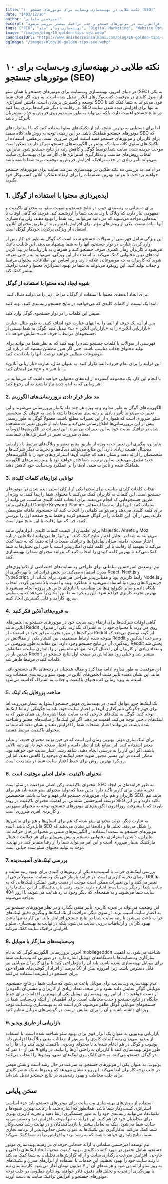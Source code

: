 ```yaml
---
title: "۱۰ نکته طلایی در بهینه‌سازی وب‌سایت برای موتورهای جستجو (SEO)"
date: "1403/12/10"
author: "امیرحسین سلمانی"
excerpt: "در این مقاله، ده نکته طلایی برای بهینه‌سازی وب‌سایت به منظور افزایش رتبه در موتورهای جستجو و جذب ترافیک بیشتر بررسی می‌شود."
tags: ["SEO", "بهینه‌سازی وب", "سئو", "Digital Marketing", "Website Optimization"]
image: "/images/blog/10-golden-tips-seo.webp"
canonicalUrl: "https://www.amirhosseinsalmani.com/blog/10-golden-tips-seo"
ogImage: "/images/blog/10-golden-tips-seo.webp"
---
```


# ۱۰ نکته طلایی در بهینه‌سازی وب‌سایت برای موتورهای جستجو (SEO)

در دنیای امروز، بهینه‌سازی وب‌سایت برای موتورهای جستجو یا همان سئو (SEO) به یکی از اصول کلیدی در موفقیت کسب‌وکارهای آنلاین تبدیل شده است. به ‌ویژه اگر هدف شما توسعه و گسترش برندتان است، داشتن استراتژی SEO قوی می‌تواند به شما کمک کند تا در رقابت با دیگر شرکت‌ها برتری پیدا کنید. SEO نه ‌تنها برای افزایش دیده‌ شدن سایت در نتایج جستجو اهمیت دارد، بلکه می‌تواند به ‌طور مستقیم روی فروش و جذب مشتریان تأثیرگذار باشد.

اما برای دستیابی به بهترین نتایج، باید از تکنیک‌های سئو استفاده کنید که با استانداردهای موتورهای جستجو هماهنگ باشد. در این زمینه، توجه به روش‌های کلاه سفید SEO که برای کاربران و موتورهای جستجو مفید است، امری ضروری است. برعکس، استفاده از تاکتیک‌های سئوی کلاه سیاه که بیشتر بر الگوریتم‌های جستجو تمرکز دارند، ممکن است موجب جریمه شدن سایت شما توسط گوگل و کاهش رتبه در نتایج جستجو شود. بنابراین، انتخاب روش‌های مناسب و به‌کارگیری استراتژی‌های کارآمد برای بهینه‌سازی سایت می‌تواند تأثیر زیادی در جذب ترافیک، افزایش فروش و موفقیت برند شما داشته باشد.

در ادامه، به بررسی ده نکته طلایی در بهینه‌سازی سرعت سایت برای موتورهای جستجو خواهیم پرداخت تا بتوانید بهترین تصمیمات را برای ارتقاء عملکرد آنلاین کسب‌وکار خود بگیرید.

## 1. ایده‌پردازی محتوا با استفاده از گوگل

برای دستیابی به رتبه‌بندی خوب در نتایج جستجو و تقویت سئو، به محتوای باکیفیت و مفهومی نیاز دارید که وبلاگ یا وب‌سایت شما را ارزشمند کند. هرچند که گاهی اوقات با ایده‌هایی مواجه می‌شوید که می‌دانید می‌توانند رتبه شما را بهبود دهند، ولی پیاده‌سازی آنها ساده نیست. یکی از روش‌های مؤثر برای افزایش اعتبار برند از طریق محتوای آنلاین، استفاده از ویژگی پرکردن خودکار گوگل است.

این ویژگی شامل فهرستی از سوالات جستجو شده است که گوگل به طور خودکار پس از وارد کردن عبارت در نوار جستجو، آنها را به شما پیشنهاد می‌دهد. این قابلیت باعث می‌شود تا کاربران زمان کمتری صرف جستجو کنند و همزمان به بازاریاب‌ها در پیدا کردن ایده‌های نوین محتوایی کمک می‌کند. با استفاده از این ویژگی، می‌توانید به راحتی متوجه شوید که کاربران به چه موضوعاتی علاقه دارند و بر اساس این اطلاعات، محتوای مرتبط و جذاب تولید کنید. این رویکرد می‌تواند به شما در بهبود استراتژی محتوا و جذب ترافیک بیشتر کمک کند.

### شیوه ایجاد ایده محتوا با استفاده از گوگل

 برای ایجاد ایده‌های محتوا با استفاده از گوگل، مراحل زیر را می‌توانید دنبال کنید:

ابتدا یک لیست از کلمات کلیدی که می‌خواهید در نتایج جستجو رتبه‌بندی کنید، تهیه کنید.

سپس این کلمات را در نوار جستجوی گوگل وارد کنید.

پس از آن، یک حرف از الفبا را به انتهای عبارت خود اضافه کنید. به طور مثال، عبارت «بازاریابی آنلاین» را به «بازاریابی آنلاین + ب» تبدیل کنید. گوگل به شما لیستی از جستجوهای مرتبط با حرف «ب» نمایش خواهد داد.

فهرستی از سوالات یا کلمات جستجو شده را تهیه کنید که به نظر شما می‌توانند برای تولید محتوای جذاب مناسب باشند. حتی اگر هنوز مطمئن نیستید که درباره این موضوعات مطلبی خواهید نوشت، آنها را یادداشت کنید.

این فرایند را برای تمام حروف الفبا تکرار کنید. به عنوان مثال، عبارت «بازاریابی آنلاین» را با «س» و «ج» نیز امتحان کنید.

با انجام این کار، یک مجموعه گسترده از ایده‌های محتوایی خواهید داشت که می‌توانید در هر زمانی که به ایده جدید نیاز داشتید به آن رجوع کنید.

### 2. مد نظر قرار دادن بروزرسانی‌های الگوریتم

الگوریتم‌های گوگل به ‌طور مداوم و به ‌ویژه هر چند ماه یک‌بار بروزرسانی می‌شوند و این تغییرات می‌تواند تأثیر زیادی بر رتبه‌بندی سایت‌ها داشته باشد. به ‌عنوان یک متخصص سئو، ضروری است که همواره از این تغییرات مطلع باشید. معمولاً گوگل به‌ طور رسمی پیش از این بروزرسانی‌ها اطلاع‌رسانی نمی‌کند و شما باید از طریق تغییرات مشاهده ‌شده در ترافیک سایت خود به این تغییرات پی ببرید. این تغییرات در الگوریتم‌ها لزوماً به معنای ضرورت تغییر در استراتژی‌های شماست.

بنابراین، پیگیری این تغییرات به ‌ویژه از طریق منابع معتبر و وبلاگ‌های مرتبط با بازاریابی دیجیتال اهمیت زیادی دارد. این منابع می‌توانند دیدگاه‌ها و تجربیات دیگر شرکت‌ها و متخصصان را ارائه دهند و نشان دهند که چگونه آن‌ها استراتژی‌های خود را با الگوریتم‌های جدید تطبیق می‌دهند. به این ترتیب، شما قادر خواهید بود با بروزرسانی‌های الگوریتم هماهنگ شده و تأثیرات منفی آن‌ها را بر عملکرد وب‌سایت خود کاهش دهید.

### 3. توانایی ابزارهای کلمات کلیدی 

انتخاب کلمات کلیدی مناسب برای محتوا یکی از ارکان اصلی دیده شدن در موتورهای جستجو است. این کلمات به کاربران کمک می‌کنند تا محتوای شما را پیدا کنند، به ویژه از طریق جستجوهایی که انجام می‌دهند. برای انتخاب کلمه کلیدی مناسب، می‌توانید از ابزارهایی مانند Google Keyword Planner استفاده کنید. این ابزار به شما ایده‌هایی برای کلمه کلیدی می‌دهد و می‌توانید کلماتی را انتخاب کنید که جستجوی ماهانه متوسطی دارند. پس از آن، این کلمات را در گوگل جستجو کرده و فقط نتایج صفحه اول را بررسی کنید، چرا که تنها رقابت با این نتایج مهم است.

برای اطمینان از کیفیت کلمات کلیدی، ابزارهایی مانند Majestic، Ahrefs و Moz می‌توانند به شما در تحلیل اعتبار نتایج کمک کنند. این ابزارها می‌توانند اطلاعاتی درباره اعتبار صفحه، دامنه، میزان نقل‌قول‌ها و ترافیک صفحات ارائه دهند، که به شما کمک می‌کند تا بفهمید آیا رقابت با این کلمه کلیدی امکان‌پذیر است یا خیر. این تحلیل‌ها به شما کمک می‌کند تا بهترین کلمه کلیدی را انتخاب کنید که بتوانند محتوای شما را بهینه‌سازی کنند.

تیم توسعه‌ی امیرحسین سلمانی برای طراحی وب‌سایت‌های اختصاصی از تکنولوژی‌های مدرن استفاده می‌کند. در بخش فرانت‌اند، با بهره‌گیری از React، Next.js و TypeScript، رابط کاربری پویا و مقیاس‌پذیر طراحی می‌شود. برای بک‌اند، از Node.js و فریم‌ورک‌های روز دنیا استفاده می‌شود تا عملکرد بهینه و امنیت بالا تضمین گردد. انتخاب پایگاه داده و سایر تکنولوژی‌ها نیز متناسب با نیازهای خاص هر پروژه انجام می‌شود تا بهترین تجربه کاربری فراهم شود. این رویکرد به ما این امکان را می‌دهد که وب‌سایتی سریع، کارآمد و قابل گسترش ایجاد کنیم.

### 4.  به فروم‌های آنلاین فکر کنید 

گاهی اوقات شرکت‌ها برای ارتقاء رتبه سایت خود در موتورهای جستجو به انجمن‌های آنلاین مانند Reddit روی می‌آورند تا محتوای خود را به اشتراک بگذارند. یکی از مدیران شرکت‌ها در مورد تجربه موفق خود در استفاده از Reddit این‌گونه توضیح می‌دهد که متوجه شده ارتباط مستقیمی بین انتشار یکی از مقالاتش در Reddit و سرعت ایندکس و رتبه‌گیری آن در نتایج جستجو وجود دارد. این مقاله به ‌طور ویروسی در Reddit پخش شد و تعداد زیادی از کاربران آن را دنبال کردند. تنها دو ماه پس از راه‌اندازی سایت، مقاله‌اش چندین بار در Reddit منتشر شد و خیلی زود مقاله‌اش در صفحه اول نتایج جستجو در کلمات کلیدی مرتبط ظاهر شد.

این موفقیت به ‌طور مداوم ادامه پیدا کرد و مقاله همچنان در رتبه‌های بالای جستجو باقی ماند. این نشان‌ دهنده تأثیر مثبت انجمن‌های آنلاین در بهبود سئو و رتبه‌بندی صفحات وب است، به‌ ویژه زمانی که محتوای باکیفیت و جذاب به اشتراک گذاشته می‌شود.

### 5. ساخت پروفایل بک لینک

بک لینک‌ها جزو عوامل کلیدی در بهینه‌سازی موتور جستجو (سئو) به شمار می‌روند، اما برای فهم چگونگی تأثیرگذاری آن‌ها بر اعتبار سایت خود، باید به چگونگی ارتباط لینک‌ها توجه کنید. گوگل به لینک‌های خارجی که به سایت شما اشاره دارند، همان ‌طور که به لینک‌های داخلی توجه می‌کند، اهمیت می‌دهد. اگر این لینک‌ها از سایت‌های معتبر و شناخته ‌شده باشند، می‌توانند اعتبار صفحات شما را افزایش دهند و نشان دهند که شما به محتوای باکیفیت مرتبط هستید.

برای لینک‌سازی مؤثر، بهترین زمان این است که در حین تولید محتوای جدید، از منابع معتبر استفاده کنید. این منابع باید از نظر دامنه و اعتبار صفحه خود دارای رتبه بالایی باشند. اگر این کار را به درستی انجام دهید، شاهد رشد اعتبار سایت خود خواهید بود. ممکن است در این مسیر مجبور شوید حجم لینک‌های موجود را کاهش دهید، اما این رویکرد بهترین روش برای حفظ اعتبار سایت شما در بلندمدت است.

### 6. محتوای باکیفیت، عامل اصلی موفقیت است

محتوای باکیفیت، رکن اصلی موفقیت در سئو است. SEO به طور فزاینده‌ای بر ایجاد تجربه مثبت برای کاربر تأکید دارد؛ بدین معنا که تولید محتوای سئو شده باید هم برای کاربران و هم برای موتورهای جستجو قابل‌فهم و جذاب باشد. متخصصین SEO، مانند تیم توسعه امیرحسین سلمانی، بر اهمیت محتوای باکیفیت در روند SEO تأکید دارند و بر این باورند که با پیشرفت روزافزون الگوریتم‌های موتورهای جستجو، توجه به محتوای مفهومی و کاربردی امری ضروری است.

به عبارت دیگر، تولید محتوای سئو شده که هم برای انسان‌ها و هم برای ماشین‌ها قابل‌درک باشد، آینده SEO را شکل می‌دهد. تحلیل‌ها و داده‌ها نیز نشان می‌دهند که موتورهای جستجو به سمت استفاده از الگوریتم‌های مبتنی بر محتوا در حال حرکت‌اند. بنابراین، داشتن استراتژی محتوایی منسجم و پیش‌بینی‌پذیر برای هر فعالیت دیجیتال مارکتینگ بسیار ضروری است و این امر می‌تواند شما را از رقبا متمایز کند. در نهایت، توجه به تولید محتوای سئو شده حیاتی است.

### 7. بررسی لینک‌های آسیب‌دیده

بررسی لینک‌های خراب یا آسیب‌دیده یکی از روش‌های کلیدی برای بهبود رتبه سایت و ارتقای تجربه کاربری است. در فرآیند بازطراحی یک وب‌سایت، معمولاً برخی از URLها تغییر می‌کنند و این تغییرات ممکن است موجب از دست رفتن عملکرد لینک‌هایی که به سایت شما از دیگر وب‌سایت‌ها اشاره دارند، شود. وقتی بازدیدکنندگان از این لینک‌ها وارد سایت شما می‌شوند و به صفحه‌ای که دیگر وجود ندارد هدایت می‌شوند، با ارور 404 مواجه می‌شوند.

این وضعیت می‌تواند بر تجربه کاربری تأثیر منفی بگذارد و در نظر موتورهای جستجو نیز به اعتبار سایت آسیب بزند. از سوی دیگر، مراقبت از بک لینک‌ها و پیگیری دقیق لینک‌های خراب باعث می‌شود تا رتبه سایت شما در نتایج جستجو افزایش یابد. این کار نه تنها باعث بهبود کارایی و ارتباطات درونی سایت می‌شود، بلکه در نهایت به بهینه‌سازی سئو و افزایش ترافیک سایت کمک می‌کند.

### 8. وب‌سایت‌های سازگار با موبایل

آخرین بروزرسانی الگوریتم گوگل که به نام mobilegeddon شناخته می‌شود، به اهمیت سازگاری وب‌سایت‌ها با دستگاه‌های موبایل اشاره دارد. در صورتی که وب‌سایت شما برای موبایل بهینه‌سازی نشده باشد، باید آن را بازطراحی کنید تا برای کاربران موبایلی نیز قابل دسترس باشد. زیرا امروزه بیش از 30 درصد از افراد از گوشی‌های همراه خود برای جستجو در اینترنت استفاده می‌کنند.

عدم بهینه‌سازی وب‌سایت برای موبایل باعث می‌شود که سایت شما در نتایج جستجوی موبایلی گوگل نمایش داده نشود و در نتیجه، تعداد زیادی از کاربران و مشتریان بالقوه را از دست خواهید داد. از این رو، بهینه‌سازی موبایل یکی از مهم‌ترین اقدامات برای حفظ جایگاه در نتایج جستجو و جذب مخاطب است. برای اطمینان از اینکه وب‌سایت شما در جستجوهای موبایلی گوگل ظاهر می‌شود، لازم است که به بهینه‌سازی وب‌سایت توجه ویژه‌ای داشته باشید و آن را برای نمایش درست در گوشی‌های موبایل تنظیم کنید.

### 9. بازاریابی از طریق ویدیو

بازاریابی ویدیویی به عنوان یک ابزار قوی برای بهبود سئو شناخته شده است. با استفاده از ویدیو، می‌توان رتبه کلمات کلیدی را سریع‌تر از مطالب متنی وبلاگ‌ها افزایش داد. یوتیوب و گوگل در هم ادغام شده‌اند تا محتوای ویدیویی باکیفیت تولید کنند و آن‌ها را به‌ طور مؤثر بهینه‌سازی کنند تا کاربران به راحتی آن‌ها را بیابند. در واقع،۹ نفر از ۱۰ نفر که در گوگل جستجو می‌کنند، به جای کلیک روی لینک‌های متنی، ویدیوها را انتخاب می‌کنند.

یوتیوب، به عنوان یکی از موتورهای جستجو، به سرعت در حال رشد است و نقش مهمی در جلب توجه کاربران ایفا می‌کند. این روند نشان می‌دهد که ویدیوها به یک عنصر کلیدی برای جلب مخاطب و بهبود رتبه‌بندی در نتایج جستجو تبدیل شده‌اند.

## سخن پایانی

استفاده از روش‌های بهینه‌سازی وب‌سایت برای موتورهای جستجو باید جزء اساسی استراتژی کسب‌وکار شما باشد. همانطور که اشاره شد، با رعایت بهترین شیوه‌ها و تکنیک‌ها، می‌توانید رتبه‌بندی خود را به طور چشمگیری ارتقا دهید و تجربه کاربری بهتری برای مخاطبان خود فراهم کنید. این فرآیند نه تنها موجب افزایش دید و دسترسی به سایت شما می‌شود، بلکه به تعامل بیشتر با بازدیدکنندگان و در نهایت رشد کسب‌وکار شما کمک می‌کند. به‌کارگیری این تکنیک‌ها به ‌عنوان بخش جدایی‌ناپذیر از برنامه تجاری شما، نتایج پایداری خواهد داشت که به رشد برند و افزایش درآمد شما کمک می‌کند.

تیم توسعه امیرحسین سلمانی با ارائه خدماتی حرفه‌ای در زمینه بهینه‌سازی موتور جستجو، شامل تحقیق در مورد کلمات کلیدی، بهبود کیفیت محتوا، ایجاد لینک‌های داخلی و خارجی، افزایش سرعت بارگذاری سایت و ارائه گزارش‌های تحلیلی، به شما کمک می‌کند تا رتبه سایت خود را بهبود بخشید. این خدمات با استفاده از ابزارهای مدرن و تکنیک‌های به روز سئو ارائه می‌شود و هزینه‌های آن از ۷ میلیون تومان آغاز می‌شود. کارشناسان تیم با بهره‌گیری از تجربه و تحلیل‌های دقیق، قادر خواهند بود نتایج مطلوبی در جلب توجه موتورهای جستجو و افزایش ترافیک سایت به دست آورند.